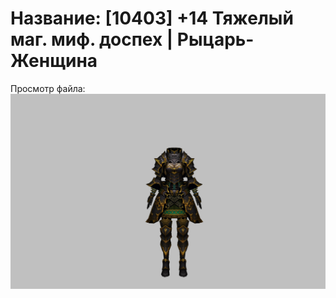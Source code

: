 # Название: [10403] +14 Тяжелый маг. миф. доспех | Рыцарь-Женщина

Просмотр файла:
![p010023.png](p010023.png)